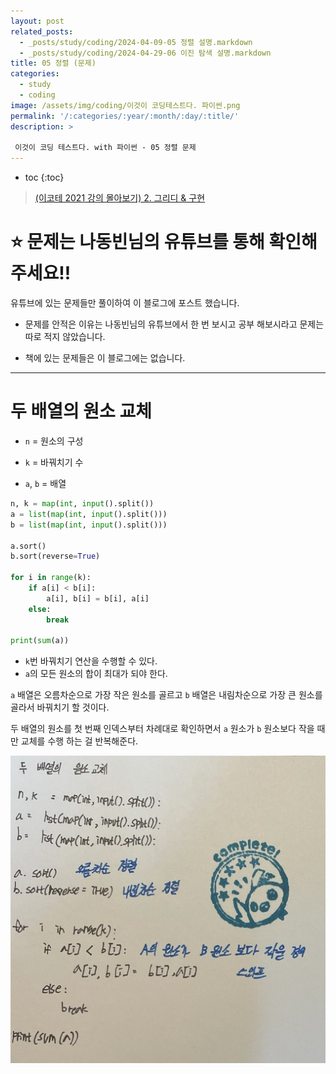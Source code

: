 ```yaml
---
layout: post
related_posts:
  - _posts/study/coding/2024-04-09-05 정렬 설명.markdown
  - _posts/study/coding/2024-04-29-06 이진 탐색 설명.markdown
title: 05 정렬 (문제)
categories:
  - study
  - coding
image: /assets/img/coding/이것이 코딩테스트다. 파이썬.png
permalink: '/:categories/:year/:month/:day/:title/'
description: >

 이것이 코딩 테스트다. with 파이썬 - 05 정렬 문제
---
```


* toc
{:toc}

> [(이코테 2021 강의 몰아보기) 2. 그리디 & 구현](https://www.youtube.com/watch?v=2zjoKjt97vQ&list=PLRx0vPvlEmdAghTr5mXQxGpHjWqSz0dgC&index=2)

# **⭐ 문제는 나동빈님의 유튜브를 통해 확인해 주세요!!**

유튜브에 있는 문제들만 풀이하여 이 블로그에 포스트 했습니다.

- 문제를 안적은 이유는 나동빈님의 유튜브에서 한 번 보시고 공부 해보시라고 문제는 따로 적지 않았습니다.

- 책에 있는 문제들은 이 블로그에는 없습니다.

---

# 두 배열의 원소 교체

- `n` = 원소의 구성

- `k` = 바꿔치기 수

- `a`,  `b` = 배열

```python
n, k = map(int, input().split())
a = list(map(int, input().split()))
b = list(map(int, input().split()))

a.sort()
b.sort(reverse=True)

for i in range(k):
    if a[i] < b[i]: 
        a[i], b[i] = b[i], a[i]
    else:
        break

print(sum(a))
```

- `k`번 바꿔치기 연산을 수행할 수 있다.
- `a`의 모든 원소의 합이 최대가 되야 한다.

`a` 배열은 오름차순으로 가장 작은 원소를 골르고 `b` 배열은 내림차순으로 가장 큰 원소를 골라서 바꿔치기 할 것이다.

두 배열의 원소를 첫 번째 인덱스부터 차례대로 확인하면서 `a` 원소가 `b` 원소보다 작을 때만 교체를 수행 하는 걸 반복해준다.

<img src="/assets/img/coding/두 배열의 원소 교체.jpg" />